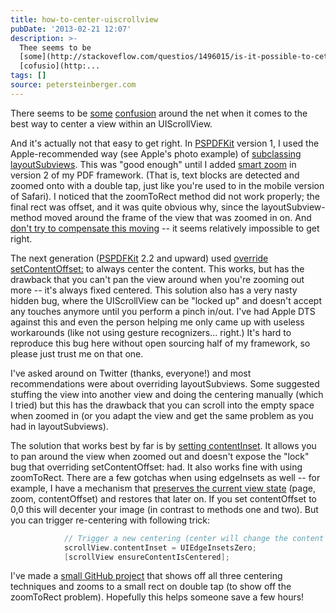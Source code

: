 ```yaml
---
title: how-to-center-uiscrollview
pubDate: '2013-02-21 12:07'
description: >-
  Thee seems to be
  [some](http://stackoveflow.com/questios/1496015/is-it-possible-to-cete-cotet-i-a-uiscollview-like-apples-photos-app/3479059)
  [cofusio](http:...
tags: []
source: petersteinberger.com
---
```


There seems to be [some](http://stackoverflow.com/questions/1496015/is-it-possible-to-center-content-in-a-uiscrollview-like-apples-photos-app/3479059) [confusion](http://stackoverflow.com/questions/1316451/center-content-of-uiscrollview-when-smaller/14188223) around the net when it comes to the best way to center a view within an UIScrollView.

And it's actually not that easy to get right. In [PSPDFKit](http://pspdfkit.com) version 1, I used the Apple-recommended way (see Apple's photo example) of [subclassing layoutSubviews](https://github.com/steipete/PSTCenteredScrollView/blob/master/PSTCenteredScrollView/PSTLayoutSubviewCenteredScrollView.m). This was "good enough" until I added [smart zoom](http://pspdfkit.com/features.html) in version 2 of my PDF framework. (That is, text blocks are detected and zoomed onto with a double tap, just like you're used to in the mobile version of Safari). I noticed that the zoomToRect method did not work properly; the final rect was offset, and it was quite obvious why, since the layoutSubview-method moved around the frame of the view that was zoomed in on. And [don't try to compensate this moving](http://stackoverflow.com/questions/7270135/uiscrollviews-zoomtorect-needs-to-be-called-twice/7291882#7291882) -- it seems relatively impossible to get right.

The next generation ([PSPDFKit](http://pspdfkit.com) 2.2 and upward) used [override setContentOffset:](https://github.com/steipete/PSTCenteredScrollView/blob/master/PSTCenteredScrollView/PSTContentOffsetCenteredScrollView.m#L13) to always center the content. This works, but has the drawback that you can't pan the view around when you're zooming out more -- it's always fixed centered. This solution also has a very nasty hidden bug, where the UIScrollView can be "locked up" and doesn't accept any touches anymore until you perform a pinch in/out. I've had Apple DTS against this and even the person helping me only came up with useless workarounds (like not using gesture recognizers... right.) It's hard to reproduce this bug here without open sourcing half of my framework, so please just trust me on that one.

I've asked around on Twitter (thanks, everyone!) and most recommendations were about overriding layoutSubviews. Some suggested stuffing the view into another view and doing the centering manually (which I tried) but this has the drawback that you can scroll into the empty space when zoomed in (or you adapt the view and get the same problem as you had in layoutSubviews).

The solution that works best by far is by [setting contentInset](https://github.com/steipete/PSTCenteredScrollView/blob/master/PSTCenteredScrollView/PSTContentInsetCenteredScrollView.m#L13). It allows you to pan around the view when zoomed out and doesn't expose the "lock" bug that overriding setContentOffset: had. It also works fine with using zoomToRect. There are a few gotchas when using edgeInsets as well -- for example, I have a mechanism that [preserves the current view state](http://pspdfkit.com/documentation/Classes/PSPDFViewState.html) (page, zoom, contentOffset) and restores that later on. If you set contentOffset to 0,0 this will decenter your image (in contrast to methods one and two). But you can trigger re-centering with following trick:

``` objective-c
            // Trigger a new centering (center will change the content offset)
            scrollView.contentInset = UIEdgeInsetsZero;
            [scrollView ensureContentIsCentered];
```

I've made a [small GitHub project](https://github.com/steipete/PSTCenteredScrollView) that shows off all three centering techniques and zooms to a small rect on double tap (to show off the zoomToRect problem). Hopefully this helps someone save a few hours!
